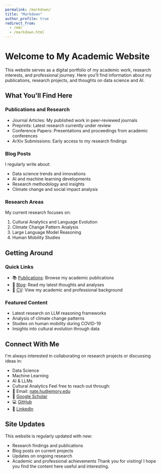 ```yaml
---
permalink: /markdown/
title: "Markdown"
author_profile: true
redirect_from: 
  - /md/
  - /markdown.html
---
```


# Welcome to My Academic Website
This website serves as a digital portfolio of my academic work, research interests, and professional journey. Here you'll find information about my publications, research projects, and thoughts on data science and AI.
## What You'll Find Here
### Publications and Research
- Journal Articles: My published work in peer-reviewed journals
- Preprints: Latest research currently under review
- Conference Papers: Presentations and proceedings from academic conferences
- ArXiv Submissions: Early access to my research findings
### Blog Posts
I regularly write about:
- Data science trends and innovations
- AI and machine learning developments
- Research methodology and insights
- Climate change and social impact analysis
### Research Areas
My current research focuses on:
1. Cultural Analytics and Language Evolution
2. Climate Change Pattern Analysis
3. Large Language Model Reasoning
4. Human Mobility Studies
## Getting Around
### Quick Links
- 📚 [Publications](/publications/): Browse my academic publications
- 📝 [Blog](/portfolio/): Read my latest thoughts and analyses
- 📄 [CV](/cv/): View my academic and professional background
### Featured Content
- Latest research on LLM reasoning frameworks
- Analysis of climate change patterns
- Studies on human mobility during COVID-19
- Insights into cultural evolution through data
## Connect With Me
I'm always interested in collaborating on research projects or discussing ideas in:
- Data Science
- Machine Learning
- AI & LLMs
- Cultural Analytics
Feel free to reach out through:
- 📧 Email: nate.hu@emory.edu
- 🔬 [Google Scholar](https://scholar.google.com/citations?user=v-W5zIYAAAAJ)
- 💻 [GitHub](https://github.com/NateHu203)
- 🔗 [LinkedIn](https://www.linkedin.com/in/xinyuanhu03204)
## Site Updates
This website is regularly updated with new:
- Research findings and publications
- Blog posts on current projects
- Updates on ongoing research
- Academic and professional achievements
Thank you for visiting! I hope you find the content here useful and interesting.

